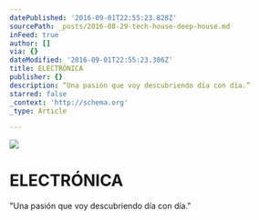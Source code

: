 ```yaml
---
datePublished: '2016-09-01T22:55:23.828Z'
sourcePath: _posts/2016-08-29-tech-house-deep-house.md
inFeed: true
author: []
via: {}
dateModified: '2016-09-01T22:55:23.306Z'
title: ELECTRÓNICA
publisher: {}
description: “Una pasión que voy descubriendo día con día.”
starred: false
_context: 'http://schema.org'
_type: Article

---
```

![](https://the-grid-user-content.s3-us-west-2.amazonaws.com/fe6fccb4-979b-422a-a81d-fd6729e18bf4.jpg)

# ELECTRÓNICA

"Una pasión que voy descubriendo día con día."